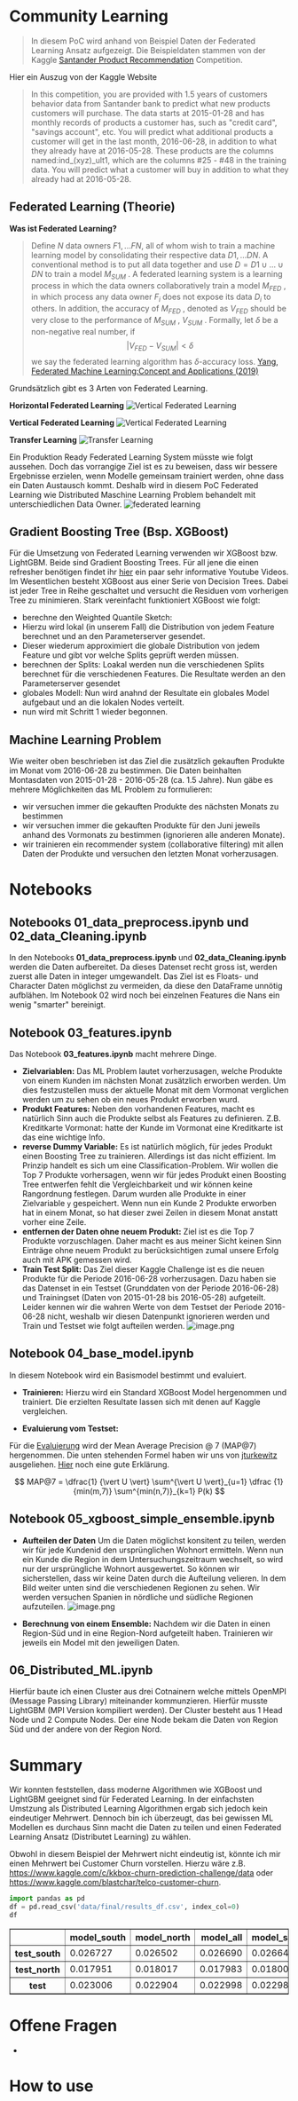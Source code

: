 # Community Learning
> In diesem PoC wird anhand von Beispiel Daten der Federated Learning Ansatz aufgezeigt. Die Beispieldaten stammen von der Kaggle [Santander Product Recommendation](https://www.kaggle.com/c/santander-product-recommendation/data) Competition.


Hier ein Auszug von der Kaggle Website
> In this competition, you are provided with 1.5 years of customers behavior data from Santander bank to predict what new products customers will purchase. The data starts at 2015-01-28 and has monthly records of products a customer has, such as "credit card", "savings account", etc. You will predict what additional products a customer will get in the last month, 2016-06-28, in addition to what they already have at 2016-05-28. These products are the columns named:ind_(xyz)_ult1, which are the columns #25 - #48 in the training data. You will predict what a customer will buy in addition to what they already had at 2016-05-28. 

## Federated Learning (Theorie)
**Was ist Federated Learning?**
> Define $N$ data owners ${F1, ...FN }$, all of whom wish to train a machine learning model by consolidating their respective data ${D1, ...DN }$. A conventional method is to put all data together and use $D = D1 ∪ ... ∪ DN$ to train a model $M_{SUM}$ . A federated learning system is a learning process in which the data owners collaboratively train a model $M_{FED}$ , in which process any data owner $F_i$ does not expose its data $D_i$ to others. In addition, the accuracy of $M_{FED}$ , denoted as $V_{FED}$ should be very close to the performance of $M_{SUM}$ , $V_{SUM}$ . Formally, let $\delta$ be a non-negative real number, if 
$$| V_{FED} − V_{SUM} | < \delta$$ 
we say the federated learning algorithm has $\delta$-accuracy loss. [Yang, Federated Machine Learning:Concept and Applications (2019)](https://arxiv.org/abs/1902.04885)

Grundsätzlich gibt es 3 Arten von Federated Learning.


**Horizontal  Federated Learning**
![Vertical Federated Learning](data/images/horizontal_federated_learning_graph.png "Vertical Federated Learning")

**Vertical Federated Learning**
![Vertical Federated Learning](data/images/vertical_federated_learning.png "Vertical Federated Learning")

**Transfer Learning**
![Transfer Learning](data/images/transfer_learning.png "Transfer Learning")

Ein Produktion Ready Federated Learning System müsste wie folgt aussehen. Doch das vorrangige Ziel ist es zu beweisen, dass wir bessere Ergebnisse erzielen, wenn Modelle gemeinsam trainiert werden, ohne dass ein Daten Austausch kommt. Deshalb wird in diesem PoC Federated Learning wie Distributed Maschine Learning Problem behandelt mit unterschiedlichen Data Owner. 
![federated learning](data/images/horizontal_federated_learning.png "federated learning")



## Gradient Boosting Tree (Bsp. XGBoost)

Für die Umsetzung von Federated Learning verwenden wir XGBoost bzw. LightGBM. Beide sind Gradient Boosting Trees. Für all jene die einen refresher benötigen findet ihr [hier](https://www.youtube.com/watch?v=OtD8wVaFm6E) ein paar sehr informative Youtube Videos. Im Wesentlichen besteht XGBoost aus einer Serie von Decision Trees. Dabei ist jeder Tree in Reihe geschaltet und versucht die Residuen vom vorherigen Tree zu minimieren.  Stark vereinfacht funktioniert XGBoost wie folgt:

- berechne den Weighted Quantile Sketch: 
 - Hierzu wird lokal (in unserem Fall) die Distribution von jedem Feature berechnet und an den Parameterserver gesendet. 
 - Dieser wiederum approximiert die globale Distribution von jedem Feature und gibt vor welche Splits geprüft werden müssen. 
- berechnen der Splits: Loakal werden nun die verschiedenen Splits berechnet für die verschiedenen Features. Die Resultate werden an den Parameterserver gesendet
- globales Modell: Nun wird anahnd der Resultate ein globales Model aufgebaut und an die lokalen Nodes verteilt.
- nun wird mit Schritt 1 wieder begonnen.

## Machine Learning Problem
Wie weiter oben beschrieben ist das Ziel die zusätzlich gekauften Produkte im Monat vom 2016-06-28 zu bestimmen. Die Daten beinhalten Montasdaten von 2015-01-28 - 2016-05-28 (ca. 1.5 Jahre). Nun gäbe es mehrere Möglichkeiten das ML Problem zu formulieren: 
- wir versuchen immer die gekauften Produkte des nächsten Monats zu bestimmen
- wir versuchen immer die gekauften Produkte für den Juni jeweils anhand des Vormonats zu bestimmen (ignorieren alle anderen Monate). 
- wir trainieren ein recommender system (collaborative filtering) mit allen Daten der Produkte und versuchen den letzten Monat vorherzusagen.

# Notebooks

## Notebooks 01_data_preprocess.ipynb und 02_data_Cleaning.ipynb
In den Notebooks **01_data_preprocess.ipynb** und **02_data_Cleaning.ipynb** werden die Daten aufbereitet. Da dieses Datenset recht gross ist, werden zuerst alle Daten in integer umgewandelt. Das Ziel ist es Floats- und Character Daten möglichst zu vermeiden, da diese den DataFrame unnötig aufblähen. Im Notebook 02 wird noch bei einzelnen Features die Nans ein wenig "smarter" bereinigt. 

## Notebook 03_features.ipynb 
Das Notebook **03_features.ipynb** macht mehrere Dinge. 
 - **Zielvariablen:** Das ML Problem lautet vorherzusagen, welche Produkte von einem Kunden im nächsten Monat zusätzlich erworben werden. Um dies festzustellen muss der aktuelle Monat mit dem Vormonat verglichen werden um zu sehen ob ein neues Produkt erworben wurd.
 - **Produkt Features:** Neben den vorhandenen Features, macht es natürlich Sinn auch die Produkte selbst als Features zu definieren. Z.B. Kreditkarte Vormonat: hatte der Kunde im Vormonat eine Kreditkarte ist das eine wichtige Info. 
 - **reverse Dummy Variable:** Es ist natürlich möglich, für jedes Produkt einen Boosting Tree zu trainieren. Allerdings ist das nicht effizient. Im Prinzip handelt es sich um eine Classification-Problem. Wir wollen die Top 7 Produkte vorhersagen, wenn wir für jedes Produkt einen Boosting Tree entwerfen fehlt die Vergleichbarkeit und wir können keine Rangordnung festlegen. Darum wurden alle Produkte in einer Zielvariable ```y``` gespeichert. Wenn nun ein Kunde 2 Produkte erworben hat in einem Monat, so hat dieser zwei Zeilen in diesem Monat anstatt vorher eine Zeile.
 - **entfernen der Daten ohne neuem Produkt:** Ziel ist es die Top 7 Produkte vorzuschlagen. Daher macht es aus meiner Sicht keinen Sinn Einträge ohne neuem Produkt zu berücksichtigen zumal unsere Erfolg auch mit APK gemessen wird. 
 - **Train Test Split:**
Das Ziel dieser Kaggle Challenge ist es die neuen Produkte für die Periode 2016-06-28 vorherzusagen. Dazu haben sie das Datenset in ein Testset (Grunddaten von der Periode 2016-06-28) und Trainingset (Daten von 2015-01-28 bis 2016-05-28) aufgeteilt. Leider kennen wir die wahren Werte von dem Testset der Periode 2016-06-28 nicht, weshalb wir diesen Datenpunkt ignorieren werden und Train und Testset wie folgt aufteilen werden. 
![image.png](docs/images/train_test.png)

## Notebook 04_base_model.ipynb
In diesem Notebook wird ein Basismodel bestimmt und evaluiert.

- **Trainieren:**
 Hierzu wird ein Standard XGBoost Model hergenommen und trainiert. Die erzielten Resultate lassen sich mit denen auf Kaggle vergleichen. 

- **Evaluierung vom Testset:**

 Für die [Evaluierung](https://www.kaggle.com/c/santander-product-recommendation/overview/evaluation) wird der Mean Average Precision @ 7 (MAP@7) hergenommen. Die unten stehenden Formel haben wir uns von [jturkewitz](https://github.com/jturkewitz/SideProjects/blob/4c437b02d5e017636c84cc22eb3ff71f8eea1308/Kaggle/Santander_Prod/santander_prod.py#L272) ausgeliehen. [Hier](http://sdsawtelle.github.io/blog/output/mean-average-precision-MAP-for-recommender-systems.html) noch eine gute Erklärung. 

$$
MAP@7 =  \dfrac{1} {\vert U \vert} \sum^{\vert U \vert}_{u=1} \dfrac {1} {min(m,7)} \sum^{min(n,7)}_{k=1} P(k)
$$

## Notebook 05_xgboost_simple_ensemble.ipynb

- **Aufteilen der Daten**
Um die Daten möglichst konsitent zu teilen, werden wir für jede Kundenid den ursprünglichen Wohnort ermitteln. Wenn nun ein Kunde die Region in dem Untersuchungszeitraum wechselt, so wird nur der ursprüngliche Wohnort ausgewertet. So können wir sicherstellen, dass wir keine Daten durch die Aufteilung velieren. In dem Bild weiter unten sind die verschiedenen Regionen zu sehen. Wir werden versuchen Spanien in nördliche und südliche Regionen aufzuteilen.
![image.png](data/images/spain.png)

- **Berechnung von einem Ensemble:**
Nachdem wir die Daten in einen Region-Süd und in eine Region-Nord aufgeteilt haben. Trainieren wir jeweils ein Model mit den jeweiligen Daten. 

## 06_Distributed_ML.ipynb

Hierfür baute ich einen Cluster aus drei Cotnainern welche mittels OpenMPI (Message Passing Library) miteinander kommunzieren. Hierfür musste LightGBM (MPI Version kompiliert werden). Der Cluster besteht aus 1 Head Node und 2 Compute Nodes. Der eine Node bekam die Daten von Region Süd und der andere von der Region Nord.

# Summary



Wir konnten feststellen, dass moderne Algorithmen wie XGBoost und LightGBM geeignet sind für Federated Learning. In der einfachsten Umstzung als Distributed Learning Algorithmen ergab sich jedoch kein eindeutiger Mehrwert. Dennoch bin ich überzeugt, das bei gewissen ML Modellen es durchaus Sinn macht die Daten zu teilen und einen Federated Learning Ansatz (Distributet Learning) zu wählen. 

Obwohl in diesem Beispiel der Mehrwert nicht eindeutig ist, könnte ich mir einen Mehrwert bei Customer Churn vorstellen. Hierzu wäre z.B. https://www.kaggle.com/c/kkbox-churn-prediction-challenge/data oder https://www.kaggle.com/blastchar/telco-customer-churn.

```python
import pandas as pd
df = pd.read_csv('data/final/results_df.csv', index_col=0)
df
```




<div>
<style scoped>
    .dataframe tbody tr th:only-of-type {
        vertical-align: middle;
    }

    .dataframe tbody tr th {
        vertical-align: top;
    }

    .dataframe thead th {
        text-align: right;
    }
</style>
<table border="1" class="dataframe">
  <thead>
    <tr style="text-align: right;">
      <th></th>
      <th>model_south</th>
      <th>model_north</th>
      <th>model_all</th>
      <th>model_south_north_combine</th>
      <th>distributed_lgbm_training</th>
    </tr>
  </thead>
  <tbody>
    <tr>
      <th>test_south</th>
      <td>0.026727</td>
      <td>0.026502</td>
      <td>0.026690</td>
      <td>0.026649</td>
      <td>0.026444</td>
    </tr>
    <tr>
      <th>test_north</th>
      <td>0.017951</td>
      <td>0.018017</td>
      <td>0.017983</td>
      <td>0.018006</td>
      <td>0.017836</td>
    </tr>
    <tr>
      <th>test</th>
      <td>0.023006</td>
      <td>0.022904</td>
      <td>0.022998</td>
      <td>0.022984</td>
      <td>0.022794</td>
    </tr>
  </tbody>
</table>
</div>



# Offene Fragen

 - 

# How to use
